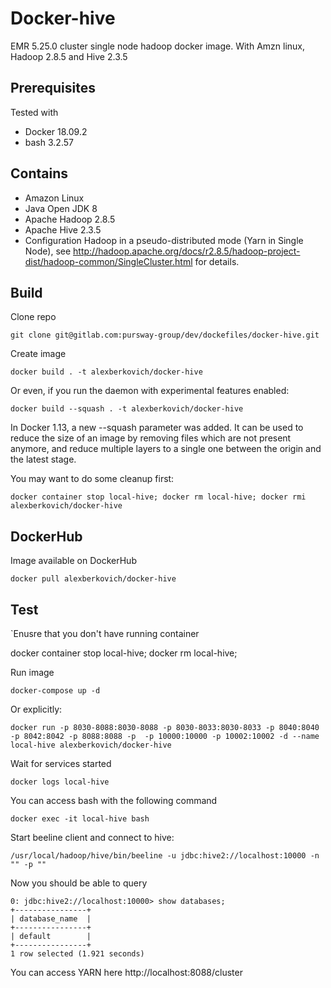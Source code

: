 # Docker-hive

EMR 5.25.0 cluster single node hadoop docker image. With Amzn linux, Hadoop 2.8.5 and Hive 2.3.5

## Prerequisites
Tested with

- Docker 18.09.2
- bash 3.2.57

## Contains
- Amazon Linux
- Java Open JDK 8
- Apache Hadoop 2.8.5
- Apache Hive 2.3.5
- Configuration Hadoop in a pseudo-distributed mode (Yarn in Single Node), 
see http://hadoop.apache.org/docs/r2.8.5/hadoop-project-dist/hadoop-common/SingleCluster.html for details. 

## Build

Clone repo

```
git clone git@gitlab.com:pursway-group/dev/dockefiles/docker-hive.git
```

Create image

```
docker build . -t alexberkovich/docker-hive
```

Or even, if you run the daemon with experimental features enabled: 

```
docker build --squash . -t alexberkovich/docker-hive
```

In Docker 1.13, a new --squash parameter was added. It can be used to reduce the size of an image by removing files 
which are not present anymore, and reduce multiple layers to a single one between the origin and the latest stage. 



You may want to do some cleanup first:

```
docker container stop local-hive; docker rm local-hive; docker rmi alexberkovich/docker-hive
```

## DockerHub

Image available on DockerHub

```
docker pull alexberkovich/docker-hive
```

## Test

`Enusre that you don't have running container

docker container stop local-hive; docker rm local-hive; 

Run image
```
docker-compose up -d
```

Or explicitly:

```
docker run -p 8030-8088:8030-8088 -p 8030-8033:8030-8033 -p 8040:8040 -p 8042:8042 -p 8088:8088 -p  -p 10000:10000 -p 10002:10002 -d --name local-hive alexberkovich/docker-hive
```


Wait for services started

```
docker logs local-hive
```

You can access bash with the following command

```
docker exec -it local-hive bash
```

Start beeline client and connect to hive:

```
/usr/local/hadoop/hive/bin/beeline -u jdbc:hive2://localhost:10000 -n "" -p ""
```

Now you should be able to query

```
0: jdbc:hive2://localhost:10000> show databases;
+----------------+
| database_name  |
+----------------+
| default        |
+----------------+
1 row selected (1.921 seconds)
```


You can access YARN here http://localhost:8088/cluster

